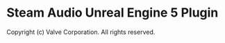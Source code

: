 Steam Audio Unreal Engine 5 Plugin
========================================================================================================================

Copyright (c) Valve Corporation. All rights reserved.